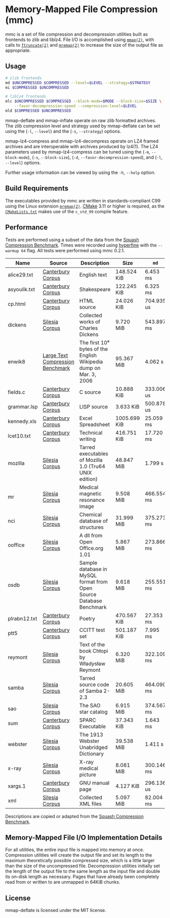 # Memory-Mapped File Compression (mmc)

mmc is a set of file compression and decompression utilities built as frontends
to zlib and liblz4. File I/O is accomplished using [`mmap(2)`], with calls to
[`ftruncate(2)`] and [`mremap(2)`] to increase the size of the output file as
appropriate.

## Usage

```bash
# zlib frontends
md $UNCOMPRESSED $COMPRESSED --level=$LEVEL --strategy=$STRATEGY
mi $COMPRESSED $UNCOMPRESSED

# liblz4 frontends
mlc $UNCOMPRESSED $COMPRESSED --block-mode=$MODE --block-size=$SIZE \
    --favor-decompression-speed --compression-level=$LEVEL
mld $COMPRESSED $UNCOMPRESSED
```

mmap-deflate and mmap-inflate operate on raw zlib formatted archives. The zlib
compression level and strategy used by mmap-deflate can be set using the (`-l`,
`--level`) and the (`-s`, `--strategy`) options.

mmap-lz4-compress and mmap-lz4-decompress operate on LZ4 framed archives and are
interoperable with archives produced by lz4(1). The LZ4 parameters
used by mmap-lz4-compress can be tuned using the (`-m`, `--block-mode`),
(`-s`, `--block-size`), (`-d`, `--favor-decompression-speed`), and (`-l`,
`--level`) options.

Further usage information can be viewed by using the `-h`, `--help` option.

## Build Requirements

The executables provided by mmc are written in standards-compliant C99 using the
Linux extension [`mremap(2)`]. [CMake] 3.11 or higher is required, as the
[`CMakeLists.txt`] makes use of the `c_std_99` compile feature.

## Performance

Tests are performed using a subset of the data from the
[Squash Compression Benchmark]. Times were recorded using [hyperfine] with the
`--warmup 64` flag. All tests were performed using mmc 0.2.1.

| Name | Source | Description | Size | `md` | `gzip` | `mi` | `gunzip` | `mlc` | `lz4` | `mld` | `unlz4` |
|------|--------|-------------|------|------|--------|------|----------|-------|-------|-------|---------|
| alice29.txt | [Canterbury Corpus] | English text | 148.524 KiB | 6.453 ms | 6.931 ms | 847.147 us | 2.128 ms | 448.110 us | 648.072 us | 490.525 us | 288.897 us |
| asyoulik.txt | [Canterbury Corpus] | Shakespeare | 122.245 KiB | 6.325 ms | 6.406 ms | 1.006 ms | 2.230 ms | 905.642 us | 1.007 ms | 474.814 us | 646.272 us |
| cp.html | [Canterbury Corpus] | HTML source | 24.026 KiB | 704.935 us | 1.259 ms | 588.746 us | 1.912 ms | 423.007 us | 895.572 us | 354.137 us | 264.199 us |
| dickens | [Silesia Corpus] | Collected works of Charles Dickens | 9.720 MiB | 543.897 ms | 557.885 ms | 39.082 ms | 54.370 ms | 31.348 ms | 33.072 ms | 13.847 ms | 13.304 ms |
| enwik8 | [Large Text Compression Benchmark] | The first 10⁸ bytes of the English Wikipedia dump on Mar. 3, 2006 | 95.367 MiB | 4.062 s | 4.046 s | 442.839 ms | 596.586 ms | 290.687 ms | 310.804 ms | 350.351 ms | 147.741 ms |
| fields.c | [Canterbury Corpus] | C source | 10.888 KiB | 333.006 us | 798.120 us | 386.961 us | 1.657 ms | 312.148 us | 478.251 us | 638.734 us | 402.548 us |
| grammar.lsp | [Canterbury Corpus] | LISP source | 3.633 KiB | 500.878 us | 734.004 us | 336.822 us | 1.507 ms | 370.056 us | 428.229 us | 586.001 us | 584.324 us |
| kennedy.xls | [Canterbury Corpus] | Excel Spreadsheet | 1005.699 KiB | 25.059 ms | 26.698 ms | 2.937 ms | 4.813 ms | 1.942 ms | 2.396 ms | 1.648 ms | 1.227 ms |
| lcet10.txt | [Canterbury Corpus] | Technical writing | 416.751 KiB | 17.720 ms | 18.187 ms | 1.913 ms | 3.666 ms | 1.768 ms | 1.669 ms | 1.049 ms | 927.552 us |
| mozilla | [Silesia Corpus] | Tarred executables of Mozilla 1.0 (Tru64 UNIX edition) | 48.847 MiB | 1.799 s | 1.945 s | 205.346 ms | 301.032 ms | 110.514 ms | 116.601 ms | 70.182 ms | 67.226 ms |
| mr | [Silesia Corpus] | Medical magnetic resonance image | 9.508 MiB | 466.554 ms | 472.509 ms | 35.404 ms | 54.820 ms | 19.898 ms | 21.945 ms | 13.083 ms | 12.706 ms |
| nci | [Silesia Corpus] | Chemical database of structures | 31.999 MiB | 375.273 ms | 399.504 ms | 67.993 ms | 117.718 ms | 35.992 ms | 40.555 ms | 43.922 ms | 38.034 ms |
| ooffice | [Silesia Corpus] | A dll from Open Office.org 1.01 | 5.867 MiB | 273.866 ms | 283.677 ms | 29.408 ms | 41.312 ms | 14.754 ms | 16.724 ms | 7.766 ms | 8.552 ms |
| osdb | [Silesia Corpus] | Sample database in MySQL format from Open Source Database Benchmark | 9.618 MiB | 255.551 ms | 285.503 ms | 34.630 ms | 56.580 ms | 22.277 ms | 24.552 ms | 13.353 ms | 13.006 ms |
| plrabn12.txt | [Canterbury Corpus] | Poetry | 470.567 KiB | 27.353 ms | 27.557 ms | 2.408 ms | 4.093 ms | 1.913 ms | 2.008 ms | 1.019 ms | 1.139 ms |
| ptt5 | [Canterbury Corpus] | CCITT test set | 501.187 KiB | 7.995 ms | 8.994 ms | 2.000 ms | 3.199 ms | 774.048 us | 1.180 ms | 1.192 ms | 906.565 us |
| reymont | [Silesia Corpus] | Text of the book Chłopi by Władysław Reymont | 6.320 MiB | 322.109 ms | 343.591 ms | 22.094 ms | 32.332 ms | 18.125 ms | 20.289 ms | 9.641 ms | 8.818 ms |
| samba | [Silesia Corpus] | Tarred source code of Samba 2-2.3 | 20.605 MiB | 464.090 ms | 481.947 ms | 65.377 ms | 144.307 ms | 36.811 ms | 41.754 ms | 27.656 ms | 26.020 ms |
| sao | [Silesia Corpus] | The SAO star catalog | 6.915 MiB | 374.567 ms | 383.410 ms | 30.913 ms | 45.747 ms | 19.090 ms | 21.077 ms | 8.771 ms | 9.386 ms |
| sum | [Canterbury Corpus] | SPARC Executable | 37.343 KiB | 1.643 ms | 1.965 ms | 754.093 us | 1.833 ms | 402.242 us | 579.432 us | 823.601 us | 265.861 us |
| webster | [Silesia Corpus] | The 1913 Webster Unabridged Dictionary | 39.538 MiB | 1.411 s | 1.435 s | 156.747 ms | 218.375 ms | 115.067 ms | 119.018 ms | 55.828 ms | 53.036 ms |
| x-ray | [Silesia Corpus] | X-ray medical picture | 8.081 MiB | 300.146 ms | 317.132 ms | 44.073 ms | 69.712 ms | 12.715 ms | 13.617 ms | 8.292 ms | 10.244 ms |
| xargs.1 | [Canterbury Corpus] | GNU manual page | 4.127 KiB | 296.136 us | 752.579 us | 544.641 us | 1.496 ms | 208.976 us | 256.277 us | 530.425 us | 278.854 us |
| xml | [Silesia Corpus] | Collected XML files | 5.097 MiB | 82.004 ms | 85.821 ms | 12.166 ms | 19.433 ms | 7.699 ms | 8.888 ms | 7.571 ms | 6.558 ms |

Descriptions are copied or adapted from the [Squash Compression Benchmark].

## Memory-Mapped File I/O Implementation Details

For all utilities, the entire input file is mapped into memory at once.
Compression utilities will create the output file and set its length to the
maximum theoretically possible compressed size, which is a little larger than
the size of the uncompressed file. Decompression utilities initially set the
length of the output file to the same length as the input file and double its
on-disk length as necessary. Pages that have already been completely read from
or written to are unmapped in 64KiB chunks.

## License

mmap-deflate is licensed under the MIT license.

[`mmap(2)`]: http://man7.org/linux/man-pages/man2/mmap.2.html
[`ftruncate(2)`]: http://man7.org/linux/man-pages/man2/ftruncate.2.html
[`mremap(2)`]: http://man7.org/linux/man-pages/man2/mremap.2.html
[`getopt_long(3)`]: http://man7.org/linux/man-pages/man3/getopt_long.3.html
[CMake]: https://cmake.org/
[`CMakeLists.txt`]: CMakeLists.txt
[`read(2)`]: http://man7.org/linux/man-pages/man2/read.2.html
[`write(2)`]: http://man7.org/linux/man-pages/man2/write.2.html
[Squash Compression Benchmark]: https://quixdb.github.io/squash-benchmark/
[hyperfine]: https://github.com/sharkdp/hyperfine
[Canterbury Corpus]: http://corpus.canterbury.ac.nz/descriptions/#cantrbry
[Silesia Corpus]: http://sun.aei.polsl.pl/~sdeor/index.php?page=silesia
[Large Text Compression Benchmark]: http://www.mattmahoney.net/dc/textdata.html
